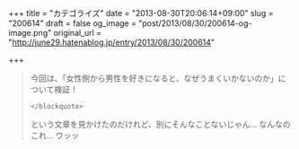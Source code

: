 +++
title = "カテゴライズ"
date = "2013-08-30T20:06:14+09:00"
slug = "200614"
draft = false
og_image = "post/2013/08/30/200614-og-image.png"
original_url = "http://june29.hatenablog.jp/entry/2013/08/30/200614"

+++

<blockquote>
        <p>今回は、「女性側から男性を好きになると、なぜうまくいかないのか」について検証！</p>

    </blockquote>
<p>という文章を見かけたのだけれど、別にそんなことないじゃん… なんなのこれ… ウッッ</p>